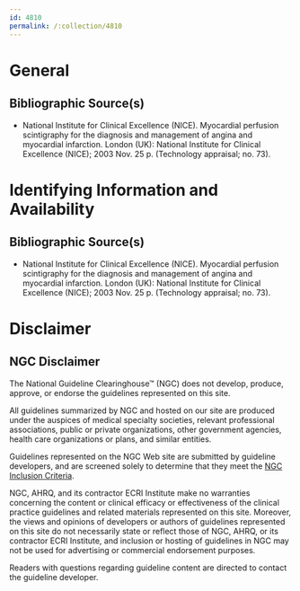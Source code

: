 ```yaml
---
id: 4810
permalink: /:collection/4810
---
```


# General

## Bibliographic Source(s)

- National Institute for Clinical Excellence (NICE). Myocardial perfusion scintigraphy for the diagnosis and management of angina and myocardial infarction. London (UK): National Institute for Clinical Excellence (NICE); 2003 Nov. 25 p. (Technology appraisal; no. 73).

# Identifying Information and Availability

## Bibliographic Source(s)

- National Institute for Clinical Excellence (NICE). Myocardial perfusion scintigraphy for the diagnosis and management of angina and myocardial infarction. London (UK): National Institute for Clinical Excellence (NICE); 2003 Nov. 25 p. (Technology appraisal; no. 73).

# Disclaimer

## NGC Disclaimer

The National Guideline Clearinghouse™ (NGC) does not develop, produce, approve, or endorse the guidelines represented on this site.

All guidelines summarized by NGC and hosted on our site are produced under the auspices of medical specialty societies, relevant professional associations, public or private organizations, other government agencies, health care organizations or plans, and similar entities.

Guidelines represented on the NGC Web site are submitted by guideline developers, and are screened solely to determine that they meet the [NGC Inclusion Criteria](/help-and-about/summaries/inclusion-criteria).

NGC, AHRQ, and its contractor ECRI Institute make no warranties concerning the content or clinical efficacy or effectiveness of the clinical practice guidelines and related materials represented on this site. Moreover, the views and opinions of developers or authors of guidelines represented on this site do not necessarily state or reflect those of NGC, AHRQ, or its contractor ECRI Institute, and inclusion or hosting of guidelines in NGC may not be used for advertising or commercial endorsement purposes.

Readers with questions regarding guideline content are directed to contact the guideline developer.

